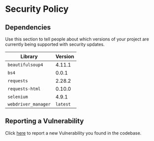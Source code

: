 # Security Policy

## Dependencies

Use this section to tell people about which versions of your project are
currently being supported with security updates.

| Library              | Version     |
| -------------------- | ----------- |
| `beautifulsoup4`     | 4.11.1      |
| `bs4`                | 0.0.1       |
| `requests`           | 2.28.2      |
| `requests-html`      | 0.10.0      |
| `selenium`           | 4.9.1       |
| `webdriver_manager`  | `latest`    |

## Reporting a Vulnerability

Click [here](https://github.com/Clueless-Community/scrape-up/issues/new/choose) to report a new Vulnerability you found in the codebase.
